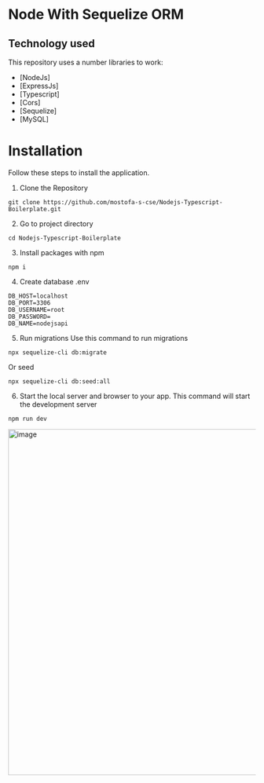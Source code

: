 # Node With Sequelize ORM

## Technology used

This repository uses a number libraries to work:

- [NodeJs]
- [ExpressJs]
- [Typescript]
- [Cors]
- [Sequelize]
- [MySQL]

# Installation
 Follow these steps to install the application.
1. Clone the Repository
```
git clone https://github.com/mostofa-s-cse/Nodejs-Typescript-Boilerplate.git
```
2. Go to project directory

```
cd Nodejs-Typescript-Boilerplate
```

3. Install packages with npm

```
npm i
```
4. Create database .env

```
DB_HOST=localhost
DB_PORT=3306
DB_USERNAME=root
DB_PASSWORD=
DB_NAME=nodejsapi
```
5. Run migrations Use this command to run migrations

```
npx sequelize-cli db:migrate
```
Or seed
```
npx sequelize-cli db:seed:all
```
6. Start the local server and browser to your app.
This command will start the development server
```
npm run dev
```
<img width="705" alt="image" src="https://github.com/mostofa-s-cse/Nodejs-Typescript-Boilerplate/assets/98970470/1190b659-b24b-4c48-8bfc-2ade07d87c8e">
